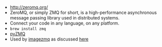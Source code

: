 * http://zeromq.org/
* ZeroMQ, or simply ZMQ for short, is a high-performance asynchronous message passing library used in distributed systems.
* Connect your code in any language, on any platform.
* `brew install zmq`
* [pyZMQ](https://pyzmq.readthedocs.io/en/latest/index.html)
* Used by [imagezmq](https://github.com/jeffbass/imagezmq) as discussed [here](https://www.pyimagesearch.com/2019/04/15/live-video-streaming-over-network-with-opencv-and-imagezmq/)